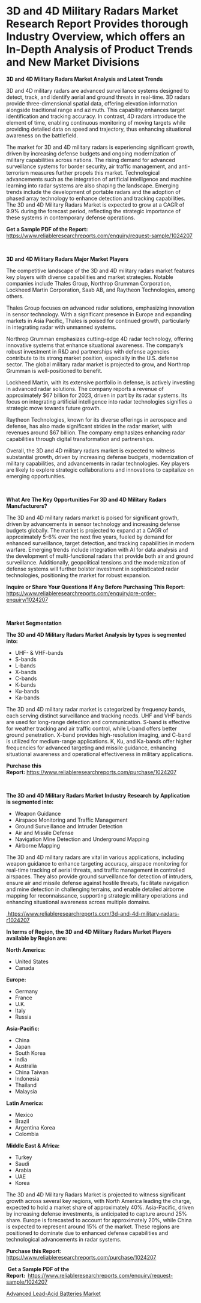 <p><h1>3D and 4D Military Radars Market Research Report Provides thorough Industry Overview, which offers an In-Depth Analysis of Product Trends and New Market Divisions</h1></p><p><strong>3D and 4D Military Radars Market Analysis and Latest Trends</strong></p>
<p><p>3D and 4D military radars are advanced surveillance systems designed to detect, track, and identify aerial and ground threats in real-time. 3D radars provide three-dimensional spatial data, offering elevation information alongside traditional range and azimuth. This capability enhances target identification and tracking accuracy. In contrast, 4D radars introduce the element of time, enabling continuous monitoring of moving targets while providing detailed data on speed and trajectory, thus enhancing situational awareness on the battlefield.</p><p>The market for 3D and 4D military radars is experiencing significant growth, driven by increasing defense budgets and ongoing modernization of military capabilities across nations. The rising demand for advanced surveillance systems for border security, air traffic management, and anti-terrorism measures further propels this market. Technological advancements such as the integration of artificial intelligence and machine learning into radar systems are also shaping the landscape. Emerging trends include the development of portable radars and the adoption of phased array technology to enhance detection and tracking capabilities. The 3D and 4D Military Radars Market is expected to grow at a CAGR of 9.9% during the forecast period, reflecting the strategic importance of these systems in contemporary defense operations.</p></p>
<p><strong>Get a Sample PDF of the Report:&nbsp;</strong> <a href="https://www.reliableresearchreports.com/enquiry/request-sample/1024207?utm_campaign=3111&utm_medium=2&utm_source=Github&utm_content=ia&utm_term=22032025&utm_id=3d-and-4d-military-radars">https://www.reliableresearchreports.com/enquiry/request-sample/1024207</a></p>
<p>&nbsp;</p>
<p><strong>3D and 4D Military Radars Major Market Players</strong></p>
<p><p>The competitive landscape of the 3D and 4D military radars market features key players with diverse capabilities and market strategies. Notable companies include Thales Group, Northrop Grumman Corporation, Lockheed Martin Corporation, Saab AB, and Raytheon Technologies, among others.</p><p>Thales Group focuses on advanced radar solutions, emphasizing innovation in sensor technology. With a significant presence in Europe and expanding markets in Asia Pacific, Thales is poised for continued growth, particularly in integrating radar with unmanned systems. </p><p>Northrop Grumman emphasizes cutting-edge 4D radar technology, offering innovative systems that enhance situational awareness. The company’s robust investment in R&D and partnerships with defense agencies contribute to its strong market position, especially in the U.S. defense sector. The global military radar market is projected to grow, and Northrop Grumman is well-positioned to benefit.</p><p>Lockheed Martin, with its extensive portfolio in defense, is actively investing in advanced radar solutions. The company reports a revenue of approximately $67 billion for 2023, driven in part by its radar systems. Its focus on integrating artificial intelligence into radar technologies signifies a strategic move towards future growth.</p><p>Raytheon Technologies, known for its diverse offerings in aerospace and defense, has also made significant strides in the radar market, with revenues around $67 billion. The company emphasizes enhancing radar capabilities through digital transformation and partnerships.</p><p>Overall, the 3D and 4D military radars market is expected to witness substantial growth, driven by increasing defense budgets, modernization of military capabilities, and advancements in radar technologies. Key players are likely to explore strategic collaborations and innovations to capitalize on emerging opportunities.</p></p>
<p>&nbsp;</p>
<p><strong>What Are The Key Opportunities For 3D and 4D Military Radars Manufacturers?</strong></p>
<p><p>The 3D and 4D military radars market is poised for significant growth, driven by advancements in sensor technology and increasing defense budgets globally. The market is projected to expand at a CAGR of approximately 5-6% over the next five years, fueled by demand for enhanced surveillance, target detection, and tracking capabilities in modern warfare. Emerging trends include integration with AI for data analysis and the development of multi-functional radars that provide both air and ground surveillance. Additionally, geopolitical tensions and the modernization of defense systems will further bolster investment in sophisticated radar technologies, positioning the market for robust expansion.</p></p>
<p><strong>Inquire or Share Your Questions If Any Before Purchasing This Report:</strong> <a href="https://www.reliableresearchreports.com/enquiry/pre-order-enquiry/1024207?utm_campaign=3111&utm_medium=2&utm_source=Github&utm_content=ia&utm_term=22032025&utm_id=3d-and-4d-military-radars">https://www.reliableresearchreports.com/enquiry/pre-order-enquiry/1024207</a></p>
<p>&nbsp;</p>
<p><strong>Market Segmentation</strong></p>
<p><strong>The 3D and 4D Military Radars Market Analysis by types is segmented into:</strong></p>
<p><ul><li>UHF- & VHF-bands</li><li>S-bands</li><li>L-bands</li><li>X-bands</li><li>C-bands</li><li>K-bands</li><li>Ku-bands</li><li>Ka-bands</li></ul></p>
<p><p>The 3D and 4D military radar market is categorized by frequency bands, each serving distinct surveillance and tracking needs. UHF and VHF bands are used for long-range detection and communication. S-band is effective for weather tracking and air traffic control, while L-band offers better ground penetration. X-band provides high-resolution imaging, and C-band is utilized for medium-range applications. K, Ku, and Ka-bands offer higher frequencies for advanced targeting and missile guidance, enhancing situational awareness and operational effectiveness in military applications.</p></p>
<p><strong>Purchase this Report:&nbsp;</strong><a href="https://www.reliableresearchreports.com/purchase/1024207?utm_campaign=3111&utm_medium=2&utm_source=Github&utm_content=ia&utm_term=22032025&utm_id=3d-and-4d-military-radars">https://www.reliableresearchreports.com/purchase/1024207</a></p>
<p>&nbsp;</p>
<p><strong>The 3D and 4D Military Radars Market Industry Research by Application is segmented into:</strong></p>
<p><ul><li>Weapon Guidance</li><li>Airspace Monitoring and Traffic Management</li><li>Ground Surveillance and Intruder Detection</li><li>Air and Missile Defense</li><li>Navigation Mine Detection and Underground Mapping</li><li>Airborne Mapping</li></ul></p>
<p><p>The 3D and 4D military radars are vital in various applications, including weapon guidance to enhance targeting accuracy, airspace monitoring for real-time tracking of aerial threats, and traffic management in controlled airspaces. They also provide ground surveillance for detection of intruders, ensure air and missile defense against hostile threats, facilitate navigation and mine detection in challenging terrains, and enable detailed airborne mapping for reconnaissance, supporting strategic military operations and enhancing situational awareness across multiple domains.</p></p>
<p><a href="https://www.reliableresearchreports.com/3d-and-4d-military-radars-r1024207?utm_campaign=3111&utm_medium=2&utm_source=Github&utm_content=ia&utm_term=22032025&utm_id=3d-and-4d-military-radars">&nbsp;https://www.reliableresearchreports.com/3d-and-4d-military-radars-r1024207</a></p>
<p><strong>In terms of Region, the 3D and 4D Military Radars Market Players available by Region are:</strong></p>
<p>
    <p> <strong> North America: </strong>
        <ul>
            <li>United States</li>
            <li>Canada</li>
        </ul>
        </p> 
    <p> <strong> Europe: </strong>
        <ul>
            <li>Germany</li>
            <li>France</li>
            <li>U.K.</li>
            <li>Italy</li>
            <li>Russia</li>
        </ul>
        </p> 
    <p> <strong> Asia-Pacific: </strong>
        <ul>
            <li>China</li>
            <li>Japan</li>
            <li>South Korea</li>
            <li>India</li>
            <li>Australia</li>
            <li>China Taiwan</li>
            <li>Indonesia</li>
            <li>Thailand</li>
            <li>Malaysia</li>
        </ul>
        </p> 
    <p> <strong> Latin America: </strong>
        <ul>
            <li>Mexico</li>
            <li>Brazil</li>
            <li>Argentina Korea</li>
            <li>Colombia</li>
        </ul>
        </p> 
    <p> <strong> Middle East & Africa: </strong>
        <ul>
            <li>Turkey</li>
            <li>Saudi</li>
            <li>Arabia</li>
            <li>UAE</li>
            <li>Korea</li>
        </ul>
    </p>
    </p>
<p><p>The 3D and 4D Military Radars Market is projected to witness significant growth across several key regions, with North America leading the charge, expected to hold a market share of approximately 40%. Asia-Pacific, driven by increasing defense investments, is anticipated to capture around 25% share. Europe is forecasted to account for approximately 20%, while China is expected to represent around 15% of the market. These regions are positioned to dominate due to enhanced defense capabilities and technological advancements in radar systems.</p></p>
<p><strong>Purchase this Report: </strong><a href="https://www.reliableresearchreports.com/purchase/1024207?utm_campaign=3111&utm_medium=2&utm_source=Github&utm_content=ia&utm_term=22032025&utm_id=3d-and-4d-military-radars">https://www.reliableresearchreports.com/purchase/1024207</a></p>
<p>&nbsp;<strong>Get a Sample PDF of the Report:&nbsp;&nbsp;</strong><a href="https://www.reliableresearchreports.com/enquiry/request-sample/1024207?utm_campaign=3111&utm_medium=2&utm_source=Github&utm_content=ia&utm_term=22032025&utm_id=3d-and-4d-military-radars">https://www.reliableresearchreports.com/enquiry/request-sample/1024207</a></p>
<p><strong></strong></p>
<p><p><a href="https://github.com/dushornerfe/Market-Research-Report-List-1/blob/main/advanced-lead-acid-batteries-market.md?utm_campaign=3111&utm_medium=2&utm_source=Github&utm_content=ia&utm_term=22032025&utm_id=3d-and-4d-military-radars">Advanced Lead-Acid Batteries Market</a></p></p>